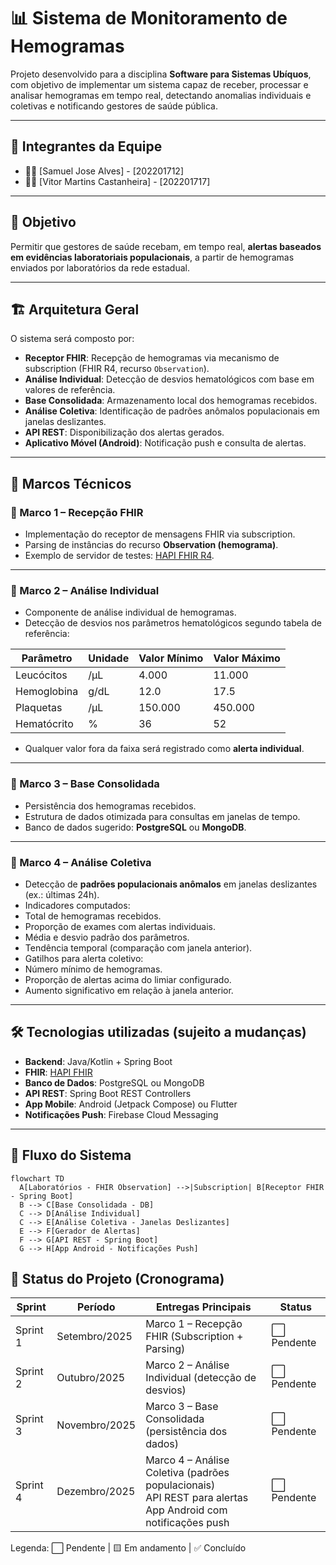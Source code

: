 # 📊 Sistema de Monitoramento de Hemogramas

Projeto desenvolvido para a disciplina **Software para Sistemas Ubíquos**, com objetivo de implementar um sistema capaz de receber, processar e analisar hemogramas em tempo real, detectando anomalias individuais e coletivas e notificando gestores de saúde pública.

---

## 👥 Integrantes da Equipe

-   👨‍💻 [Samuel Jose Alves] - [202201712]
-   👨‍💻 [Vitor Martins Castanheira] - [202201717]

---

## 🚀 Objetivo
Permitir que gestores de saúde recebam, em tempo real, **alertas baseados em evidências laboratoriais populacionais**, a partir de hemogramas enviados por laboratórios da rede estadual.

---

## 🏗️ Arquitetura Geral
O sistema será composto por:

- **Receptor FHIR**: Recepção de hemogramas via mecanismo de subscription (FHIR R4, recurso `Observation`).  
- **Análise Individual**: Detecção de desvios hematológicos com base em valores de referência.  
- **Base Consolidada**: Armazenamento local dos hemogramas recebidos.  
- **Análise Coletiva**: Identificação de padrões anômalos populacionais em janelas deslizantes.  
- **API REST**: Disponibilização dos alertas gerados.  
- **Aplicativo Móvel (Android)**: Notificação push e consulta de alertas.  

---

## 📅 Marcos Técnicos

### 🔹 Marco 1 – Recepção FHIR
- Implementação do receptor de mensagens FHIR via subscription.  
- Parsing de instâncias do recurso **Observation (hemograma)**.  
- Exemplo de servidor de testes: [HAPI FHIR R4](https://hapi.fhir.org/baseR4/).  
---

### 🔹 Marco 2 – Análise Individual
- Componente de análise individual de hemogramas.  
- Detecção de desvios nos parâmetros hematológicos segundo tabela de referência:  

| Parâmetro   | Unidade | Valor Mínimo | Valor Máximo |
|-------------|---------|--------------|--------------|
| Leucócitos  | /µL     | 4.000        | 11.000       |
| Hemoglobina | g/dL    | 12.0         | 17.5         |
| Plaquetas   | /µL     | 150.000      | 450.000      |
| Hematócrito | %       | 36           | 52           |

- Qualquer valor fora da faixa será registrado como **alerta individual**.

---

### 🔹 Marco 3 – Base Consolidada
- Persistência dos hemogramas recebidos.  
- Estrutura de dados otimizada para consultas em janelas de tempo.  
- Banco de dados sugerido: **PostgreSQL** ou **MongoDB**.  

---

### 🔹 Marco 4 – Análise Coletiva
- Detecção de **padrões populacionais anômalos** em janelas deslizantes (ex.: últimas 24h).  
- Indicadores computados:  
- Total de hemogramas recebidos.  
- Proporção de exames com alertas individuais.  
- Média e desvio padrão dos parâmetros.  
- Tendência temporal (comparação com janela anterior).  
- Gatilhos para alerta coletivo:  
- Número mínimo de hemogramas.  
- Proporção de alertas acima do limiar configurado.  
- Aumento significativo em relação à janela anterior.  

---

## 🛠️ Tecnologias utilizadas (sujeito a mudanças)
- **Backend**: Java/Kotlin + Spring Boot  
- **FHIR**: [HAPI FHIR](https://hapifhir.io/)  
- **Banco de Dados**: PostgreSQL ou MongoDB  
- **API REST**: Spring Boot REST Controllers  
- **App Mobile**: Android (Jetpack Compose) ou Flutter  
- **Notificações Push**: Firebase Cloud Messaging  

---

## 📲 Fluxo do Sistema
```mermaid
flowchart TD
  A[Laboratórios - FHIR Observation] -->|Subscription| B[Receptor FHIR - Spring Boot]
  B --> C[Base Consolidada - DB]
  C --> D[Análise Individual]
  C --> E[Análise Coletiva - Janelas Deslizantes]
  E --> F[Gerador de Alertas]
  F --> G[API REST - Spring Boot]
  G --> H[App Android - Notificações Push] 
```

## 📌 Status do Projeto (Cronograma)

| Sprint | Período        | Entregas Principais                                      | Status |
|--------|----------------|----------------------------------------------------------|--------|
| Sprint 1 | Setembro/2025 | Marco 1 – Recepção FHIR (Subscription + Parsing)      | ⬜ Pendente |
| Sprint 2 | Outubro/2025  | Marco 2 – Análise Individual (detecção de desvios)    | ⬜ Pendente |
| Sprint 3 | Novembro/2025 | Marco 3 – Base Consolidada (persistência dos dados)   | ⬜ Pendente |
| Sprint 4 | Dezembro/2025 | Marco 4 – Análise Coletiva (padrões populacionais) <br> API REST para alertas <br> App Android com notificações push | ⬜ Pendente |

Legenda: ⬜ Pendente | 🟨 Em andamento | ✅ Concluído



